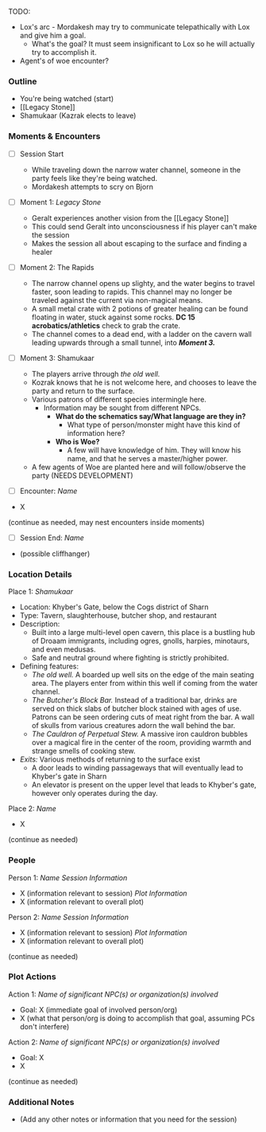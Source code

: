 TODO:
-  Lox's arc - Mordakesh may try to communicate telepathically with Lox and give him a goal.
	- What's the goal? It must seem insignificant to Lox so he will actually try to accomplish it.
- Agent's of woe encounter?
### Outline
- You're being watched (start)
- [[Legacy Stone]]
- Shamukaar (Kazrak elects to leave)

### Moments & Encounters

- [ ] Session Start
	- While traveling down the narrow water channel, someone in the party feels like they're being watched.
	- Mordakesh attempts to scry on Bjorn

- [ ] Moment 1: *Legacy Stone*
	- Geralt experiences another vision from the [[Legacy Stone]]
	- This could send Geralt into unconsciousness if his player can't make the session
	- Makes the session all about escaping to the surface and finding a healer

- [ ] Moment 2: The Rapids
	- The narrow channel opens up slighty, and the water begins to travel faster, soon leading to rapids. This channel may no longer be traveled against the current via non-magical means.
	- A small metal crate with 2 potions of greater healing can be found floating in water, stuck against some rocks. **DC 15 acrobatics/athletics** check to grab the crate.
	- The channel comes to a dead end, with a ladder on the cavern wall leading upwards through a small tunnel, into ***Moment 3.***

- [ ] Moment 3: Shamukaar
	 - The players arrive through *the old well.*
	 - Kozrak knows that he is not welcome here, and chooses to leave the party and return to the surface.
	 - Various patrons of different species intermingle here. 
		 - Information may be sought from different NPCs.
			 - **What do the schematics say/What language are they in?**
				* What type of person/monster might have this kind of information here?
			* **Who is Woe?**
				* A few will have knowledge of him. They will know his name, and that he serves a master/higher power.
	- A few agents of Woe are planted here and will follow/observe the party (NEEDS DEVELOPMENT)

- [ ] Encounter: *Name*
- X

(continue as needed, may nest encounters inside moments)

- [ ] Session End: *Name*
- (possible cliffhanger)

### Location Details

Place 1: *Shamukaar*
- Location: Khyber's Gate, below the Cogs district of Sharn
- Type: Tavern, slaughterhouse, butcher shop, and restaurant
- Description:
	- Built into a large multi-level open cavern, this place is a bustling hub of Droaam immigrants, including ogres, gnolls, harpies, minotaurs, and even medusas.
	- Safe and neutral ground where fighting is strictly prohibited.
- Defining features:
	- *The old well.* A boarded up well sits on the edge of the main seating area. The players enter from within this well if coming from the water channel.
	- *The Butcher's Block Bar.* Instead of a traditional bar, drinks are served on thick slabs of butcher block stained with ages of use. Patrons can be seen ordering cuts of meat right from the bar. A wall of skulls from various creatures adorn the wall behind the bar.
	- *The Cauldron of Perpetual Stew.* A massive iron cauldron bubbles over a magical fire in the center of the room, providing warmth and strange smells of cooking stew.
- *Exits:* Various methods of returning to the surface exist
	- A door leads to winding passageways that will eventually lead to Khyber's gate in Sharn
	- An elevator is present on the upper level that leads to Khyber's gate, however only operates during the day.

Place 2: *Name*
- X

(continue as needed)
### People

Person 1: *Name*
*Session Information*
- X (information relevant to session)
*Plot Information*
- X (information relevant to overall plot)

Person 2: *Name*
*Session Information*
- X (information relevant to session)
*Plot Information*
- X (information relevant to overall plot)

(continue as needed)
### Plot Actions

Action 1: *Name of significant NPC(s) or organization(s) involved*
- Goal: X (immediate goal of involved person/org)
- X (what that person/org is doing to accomplish that goal, assuming PCs don't interfere)

Action 2: *Name of significant NPC(s) or organization(s) involved*
- Goal: X
- X

(continue as needed)
### Additional Notes

- (Add any other notes or information that you need for the session)